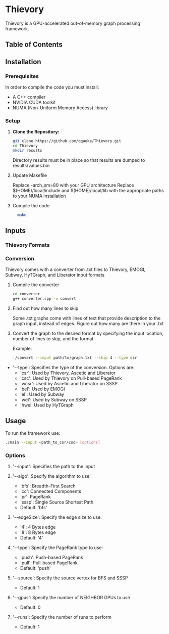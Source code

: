 # Thievory

Thievory is a GPU-accelerated out-of-memory graph processing framework.

## Table of Contents

## Installation

### Prerequisites

In order to compile the code you must install:

- A C++ compiler
- NVIDIA CUDA toolkit
- NUMA (Non-Uniform Memory Access) library

### Setup

1. **Clone the Repository:**

   ```bash
   git clone https://github.com/qqueke/Thievory.git
   cd Thievory
   mkdir results
   ```

   Directory results must be in place so that results are dumped to results/values.bin

2. Update Makefile

   Replace -arch_sm=80 with your GPU architecture
   Replace $(HOME)/local/include and $(HOME)/local/lib with the appropriate paths to your NUMA installation

3. Compile the code
   ```bash
     make
   ```

## Inputs

### Thievory Formats

### Conversion

Thievory comes with a converter from .txt files to Thievory, EMOGI, Subway, HyTGraph, and Liberator input formats

1. Compile the converter
   ```bash
   cd converter
   g++ converter.cpp -o convert
   ```

2. Find out how many lines to skip

   Some .txt graphs come with lines of text that provide description to the graph input, instead of edges. Figure out how many are there in your .txt
   
3. Convert the graph to the desired format by specifying the input location, number of lines to skip, and the format

   Example:
   ```bash
   ./convert --input path/to/graph.txt --skip 4 --type csr
   ```
   
- '--type': Specifies the type of the conversion. Options are:
   - 'csr': Used by Thievory, Ascetic and Liberator
   - 'csc': Used by Thievory on Pull-based PageRank
   - 'wcsr': Used by Ascetic and Liberator on SSSP
   - 'bel': Used by EMOGI
   - 'el': Used by Subway
   - 'wel': Used by Subway on SSSP
   - 'hwel: Used by HyTGraph


## Usage

To run the framework use:
   
   ```bash
   ./main --input <path_to_csr/csc> [options]
   ```

### Options
1. '--input': Specifies the path to the input

2. '--algo': Specify the algorithm to use:
   - 'bfs': Breadth-First Search
   - 'cc': Connected Components
   - 'pr': PageRank
   - 'sssp': Single Source Shortest Path
   - Default: 'bfs'

3. '--edgeSize': Specify the edge size to use:
   - '4': 4 Bytes edge
   - '8': 8 Bytes edge
   - Default: '4'

3. '--type': Specify the PageRank type to use:
   - 'push': Push-based PageRank
   - 'pull': Pull-based PageRank
   - Default: 'push'

4. '--source': Specify the source vertex for BFS and SSSP
   - Default: 1

5. '--gpus': Specify the number of NEIGHBOR GPUs to use
   - Default: 0

6. '--runs': Specify the number of runs to perform
   - Default: 1






   






   
